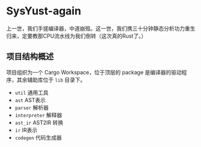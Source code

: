 # SysYust-again

上一世，我们手搓编译器，中道崩殂。这一世，我们携三十分钟静态分析功力重生归来，定要教那CPU流水线为我们倒转（这次真的Rust了。）

## 项目结构概述

项目组织为一个 Cargo Workspace，位于顶层的 package 是编译器的驱动程序，其余辅助库位于 `lib` 目录下。

- `util` 通用工具
- `ast` AST表示
- `parser` 解析器
- `interpreter` 解释器
- `ast_ir` AST2IR 转换
- `ir` IR表示
- `codegen` 代码生成器
